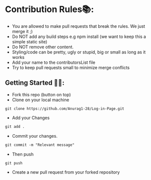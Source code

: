 
# Contribution Rules📚:

- You are allowed to make pull requests that break the rules. We just merge it ;)
- Do NOT add any build steps e.g npm install (we want to keep this a simple static site)
- Do NOT remove other content.
- Styling/code can be pretty, ugly or stupid, big or small as long as it works
- Add your name to the contributorsList file
- Try to keep pull requests small to minimize merge conflicts


## Getting Started 🤩🤗:

- Fork this repo (button on top)
- Clone on your local machine

```terminal
git clone https://github.com/Anurag1-28/Log-in-Page.git
```



- Add your Changes
```markdown
git add .
```
- Commit your changes.

```markdown
git commit -m "Relevant message"
```
- Then push 
```markdown
git push
```


- Create a new pull request from your forked repository

<br>
